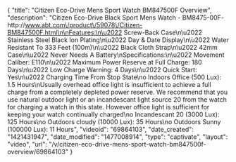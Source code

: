 {
    "title": "Citizen Eco-Drive Mens Sport Watch BM847500F Overview",
    "description": "Citizen Eco-Drive Black Sport Mens Watch - BM8475-00F- http:\/\/www.abt.com\/product\/59078\/Citizen-BM847500F.html\n\nFeatures:\n\u2022 Screw-Back Case\n\u2022 Stainless Steel Black Ion Plating\n\u2022 Day & Date Display\n\u2022 Water Resistant To 333 Feet (100m)\n\u2022 Black Cloth Strap\n\u2022 42mm Case\n\u2022 Never Needs A Battery\nSpecifications:\n\u2022 Movement Caliber: E110\n\u2022 Maximum Power Reserve at Full Charge: 180 Days\n\u2022 Low Charge Warning: 4 Days\n\u2022 Quick Start: Yes\n\u2022 Charging Time From Stop State\no Indoors Office (500 Lux): 1.5 Hours\nUsually overhead office light is insufficient to achieve a full charge from a completely depleted power reserve. We recommend that you use natural outdoor light or an incandescant light source 20 from the watch for charging a watch in this state. However office light is sufficient for keeping your watch continually charged\no Incandescant 20 (3000 Lux): 125 Hours\no Outdoors cloudy (10000 Lux): 35 Hours\no Outdoors Sunny (100000 Lux): 11 Hours",
    "videoid": "69864103",
    "date_created": "1421431947",
    "date_modified": "1477008914",
    "type": "captivate",
    "layout": "video",
    "url": "\/v\/citizen-eco-drive-mens-sport-watch-bm847500f-overview\/69864103"
}